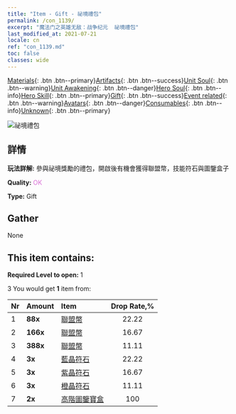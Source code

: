 ```yaml
---
title: "Item - Gift - 祕境禮包"
permalink: /con_1139/
excerpt: "魔法门之英雄无敌：战争纪元  祕境禮包"
last_modified_at: 2021-07-21
locale: cn
ref: "con_1139.md"
toc: false
classes: wide
---
```

 [Materials](/ItemsCN/){: .btn .btn--primary}[Artifacts](/ItemsCN/Artifacts/){: .btn .btn--success}[Unit Soul](/ItemsCN/UnitSoul/){: .btn .btn--warning}[Unit Awakening](/ItemsCN/UnitAwakening/){: .btn .btn--danger}[Hero Soul](/ItemsCN/HeroSoul/){: .btn .btn--info}[Hero Skill](/ItemsCN/HeroSkill/){: .btn .btn--primary}[Gift](/ItemsCN/Gift/){: .btn .btn--success}[Event related](/ItemsCN/Events/){: .btn .btn--warning}[Avatars](/ItemsCN/Avatars/){: .btn .btn--danger}[Consumables](/ItemsCN/Consumables/){: .btn .btn--info}[Unknown](/ItemsCN/Unknown/){: .btn .btn--primary}

 ![祕境禮包](/images/t/i_907004.png)

## 詳情
 **玩法詳解:** 參與祕境獎勵的禮包，開啟後有機會獲得聯盟幣，技能符石與圖鑒盒子

 **Quality:** <span style="color: #DA70D6">OK</span>

 **Type:** Gift

## Gather

  None

## This item contains:

 **Required Level to open:** 1

 3 You would get **1** item  from:

  | Nr | Amount |     Item    | Drop Rate,% |
  |:---|:-------|:------------|:---------:|
  | 1 |  **88x** | [聯盟幣](/cn/Items/con_896/) | 22.22 | 
  | 2 |  **166x** | [聯盟幣](/cn/Items/con_896/) | 16.67 | 
  | 3 |  **388x** | [聯盟幣](/cn/Items/con_896/) | 11.11 | 
  | 4 |  **3x** | [藍晶符石](/cn/Items/con_716/) | 22.22 | 
  | 5 |  **3x** | [紫晶符石](/cn/Items/con_720/) | 16.67 | 
  | 6 |  **3x** | [橙晶符石](/cn/Items/con_730/) | 11.11 | 
  | 7 |  **2x** | [高階圖鑒寶盒](/cn/Items/con_767/) | 100 | 
